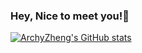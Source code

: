 ### Hey, Nice to meet you!👋




[![ArchyZheng's GitHub stats](https://github-readme-stats.vercel.app/api?username=ArchyZheng)](https://github.com/ArchyZheng/github-readme-stats)

<!--
**ArchyZheng/ArchyZheng** is a ✨ _special_ ✨ repository because its `README.md` (this file) appears on your GitHub profile.

Here are some ideas to get you started:

- 🔭 I’m currently working on ...
- 🌱 I’m currently learning ...
- 👯 I’m looking to collaborate on ...
- 🤔 I’m looking for help with ...
- 💬 Ask me about ...
- 📫 How to reach me: ...
- 😄 Pronouns: ...
- ⚡ Fun fact: ...
-->
